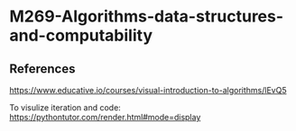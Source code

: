 # M269-Algorithms-data-structures-and-computability




## References 

https://www.educative.io/courses/visual-introduction-to-algorithms/lEvQ5

To visulize iteration and code: <br>
https://pythontutor.com/render.html#mode=display
